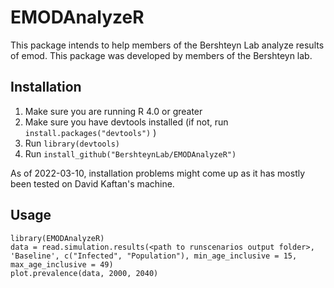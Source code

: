 # EMODAnalyzeR

This package intends to help members of the Bershteyn Lab analyze results of emod. This package was developed by members of the Bershteyn lab.

## Installation

1. Make sure you are running R 4.0 or greater
2. Make sure you have devtools installed (if not, run `install.packages("devtools")` )
3. Run `library(devtools)`
4. Run `install_github("BershteynLab/EMODAnalyzeR")`

As of 2022-03-10, installation problems might come up as it has mostly been tested on David Kaftan's machine.

## Usage

    library(EMODAnalyzeR)
    data = read.simulation.results(<path to runscenarios output folder>, 'Baseline', c("Infected", "Population"), min_age_inclusive = 15, max_age_inclusive = 49)
    plot.prevalence(data, 2000, 2040)
    

